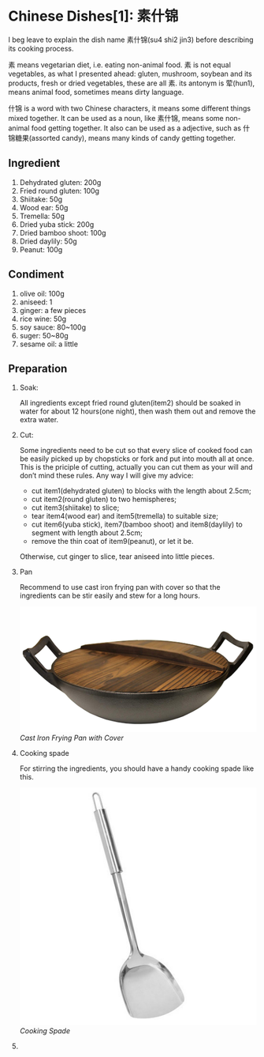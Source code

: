 # Chinese Dishes[1]: 素什锦

I beg leave to explain the dish name 素什锦(su4 shi2 jin3) before describing its cooking process. 



素 means vegetarian diet, i.e. eating non-animal food. 素 is not equal vegetables, as what I presented ahead: gluten, mushroom, soybean and its products, fresh or dried vegetables, these are all 素. its antonym is 荤(hun1), means animal food, sometimes means dirty language.    



什锦 is a word with two Chinese characters, it means some different things mixed together. It can be used as a noun, like 素什锦, means some non-animal food getting together. It also can be used as a adjective, such as 什锦糖果(assorted candy), means many kinds of candy getting together.

##  Ingredient

1. Dehydrated gluten: 200g
2. Fried round gluten: 100g
3. Shiitake: 50g
4. Wood ear: 50g
5. Tremella: 50g
6. Dried yuba stick: 200g
7. Dried bamboo shoot: 100g
8. Dried daylily: 50g
9. Peanut: 100g

## Condiment

1. olive oil: 100g
2. aniseed: 1 
3. ginger: a few pieces
4. rice wine: 50g
5. soy sauce: 80~100g
6. suger: 50~80g
7. sesame oil: a little

## Preparation

1. Soak: 

   All ingredients except fried round gluten(item2) should be soaked in water for about 12 hours(one night), then wash them out and remove the extra water.

2. Cut:

   Some ingredients need to be cut so that every slice of cooked food can be easily picked up by chopsticks or fork and put into mouth all at once.  This is the priciple of cutting, actually you can cut them as your will and don’t mind these rules. Any way I will give my advice:

   *  cut item1(dehydrated gluten) to blocks with the length about 2.5cm; 
   * cut item2(round gluten) to two hemispheres;
   * cut item3(shiitake) to slice;
   * tear item4(wood ear) and item5(tremella) to suitable size;
   * cut item6(yuba stick), item7(bamboo shoot) and item8(daylily) to segment with length about 2.5cm;
   * remove the thin coat of item9(peanut), or let it be.

   Otherwise, cut ginger to slice,  tear aniseed into little pieces. 

3. Pan

   Recommend to use cast iron frying pan with cover so that the ingredients can be stir easily and stew for a long hours.

   ![Cast Iron Frying Pan with Cover](pot3.jpg)
   *Cast Iron Frying Pan with Cover*

4. Cooking spade

   For stirring the ingredients, you should have a handy cooking spade like this.

   ![Cooking Spade](pot333.jpg)
   *Cooking Spade*

5. 

